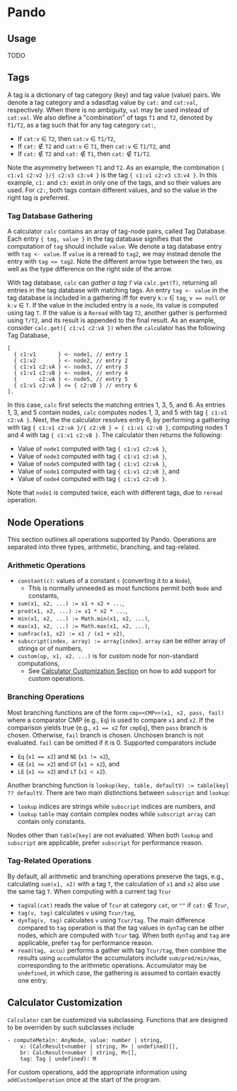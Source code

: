 # Pando

## Usage

TODO

## Tags

A tag is a dictionary of tag category (key) and tag value (value) pairs.
We denote a tag category and a sdasdtag value by `cat:` and `cat:val`, respectively.
When there is no ambiguity, `val` may be used instead of `cat:val`.
We also define a "combination" of tags `T1` and `T2`, denoted by `T1/T2`, as a tag such that for any tag category `cat:`,

- If `cat:v` ∈ `T2`, then `cat:v` ∈ `T1/T2`,
- If `cat:` ∉ `T2` and `cat:v` ∈ `T1`, then `cat:v` ∈ `T1/T2`, and
- If `cat:` ∉ `T2` and `cat:` ∉ `T1`, then `cat:` ∉ `T1/T2`.

Note the asymmetry between `T1` and `T2`.
As an example, the combination `{ c1:v1 c2:v2 }/{ c2:v3 c3:v4 }` is the tag `{ c1:v1 c2:v3 c3:v4 }`.
In this example, `c1:` and `c3:` exist in only one of the tags, and so their values are used.
For `c2:`, both tags contain different values, and so the value in the right tag is preferred.

### Tag Database Gathering

A calculator `calc` contains an array of tag-node pairs, called Tag Database.
Each entry `{ tag, value }` in the tag database signifies that the computation of `tag` should include `value`.
We denote a tag database entry with `tag <- value`.
If `value` is a reread to `tag2`, we may instead denote the entry with `tag <= tag2`.
Note the different arrow type between the two, as well as the type difference on the right side of the arrow.

With tag database, `calc` can _gather a tag `T`_ via `calc.get(T)`, returning all entries in the tag database with matching tags.
An entry `tag <- value` in the tag database is included in a gathering iff for every `k:v` ∈ `tag`, `v == null` or `k:v` ∈ `T`.
If the value in the included entry is a `node`, its value is computed using tag `T`.
If the value is a `Reread` with tag `T2`, another gather is performed using `T/T2`, and its result is appended to the final result.
As an example, consider `calc.get({ c1:v1 c2:vA })` when the `calc`ulator has the following Tag Database,

```
[
  { c1:v1       } <- node1, // entry 1
  { c1:v2       } <- node2, // entry 2
  { c1:v1 c2:vA } <- node3, // entry 3
  { c1:v1 c2:vB } <- node4, // entry 4
  {       c2:vA } <- node5, // entry 5
  { c1:v1 c2:vA } <= { c2:vB } // entry 6
].
```

In this case, `calc` first selects the matching entries 1, 3, 5, and 6.
As entries 1, 3, and 5 contain nodes, `calc` computes nodes 1, 3, and 5 with tag `{ c1:v1 c2:vA }`.
Next, the the calculator resolves entry 6, by performing a gathering with tag `{ c1:v1 c2:vA }/{ c2:vB } = { c1:v1 c2:vB }`, computing nodes 1 and 4 with tag `{ c1:v1 c2:vB }`.
The calculator then returns the following:

- Value of `node1` computed with tag `{ c1:v1 c2:vA }`,
- Value of `node3` computed with tag `{ c1:v1 c2:vA }`,
- Value of `node5` computed with tag `{ c1:v1 c2:vA }`,
- Value of `node1` computed with tag `{ c1:v1 c2:vB }`, and
- Value of `node4` computed with tag `{ c1:v1 c2:vB }`.

Note that `node1` is computed twice, each with different tags, due to `reread` operation.

## Node Operations

This section outlines all operations supported by Pando.
Operations are separated into three types, arithmetic, branching, and tag-related.

### Arithmetic Operations

- `constant(c)`: values of a constant `c` (converting it to a `Node`),
  - This is normally unneeded as most functions permit both `Node` and constants,
- `sum(x1, x2, ...) := x1 + x2 + ...`,
- `prod(x1, x2, ...) := x1 * x2 * ...`,
- `min(x1, x2, ...) := Math.min(x1, x2, ...)`,
- `max(x1, x2, ...) := Math.max(x1, x2, ...)`,
- `sumfrac(x1, x2) := x1 / (x1 + x2)`,
- `subscript(index, array) := array[index]`.
  `array` can be either array of strings or of numbers,
- `custom(op, x1, x2, ...)` is for custom node for non-standard computations,
  - See [Calculator Customization Section](#customize) on how to add support for custom operations.

### Branching Operations

Most branching functions are of the form `cmp<<CMP>>(x1, x2, pass, fail)` where a comparator CMP (e.g., `Eq`) is used to compare `x1` and `x2`.
If the comparison yields true (e.g., `x1 == x2` for `cmpEq`), then `pass` branch is chosen.
Otherwise, `fail` branch is chosen.
Unchosen branch is not evaluated.
`fail` can be omitted if it is 0.
Supported comparators include

- `Eq` (`x1 == x2`) and `NE` (`x1 != x2`),
- `GE` (`x1 >= x2`) and `GT` (`x1 > x2`), and
- `LE` (`x1 <= x2`) and `LT` (`x1 < x2`).

Another branching function is `lookup(key, table, defaultV) := table[key] ?? defaultV`.
There are two main distinctions between `subscript` and `lookup`:

- `lookup` indices are strings while `subscript` indices are numbers, and
- `lookup` `table` may contain complex nodes while `subscript` `array` can contain only constants.

Nodes other than `table[key]` are not evaluated.
When both `lookup` and `subscript` are applicable, prefer `subscript` for performance reason.

### Tag-Related Operations

By default, all arithmetic and branching operations preserve the tags, e.g., calculating `sum(x1, x2)` with a tag `T`, the calculation of `x1` and `x2` also use the same tag `T`.
When computing with a current tag `Tcur`

- `tagVal(cat)` reads the value of `Tcur` at category `cat`, or `""` if `cat:` ∉ `Tcur`,
- `tag(v, tag)` calculates `v` using `Tcur/tag`,
- `dynTag(v, tag)` calculates `v` using `Tcur/tag`.
  The main difference compared to `tag` operation is that the tag values in `dynTag` can be other nodes, which are computed with `Tcur` tag.
  When both `dynTag` and `tag` are applicable, prefer `tag` for performance reason.
- `read(tag, accu)` performs a gather with tag `Tcur/tag`, then combine the results using `accu`mulator the accumulators include `sum/prod/min/max`, corresponding to the arithmetic operations.
  Accumulator may be `undefined`, in which case, the gathering is assumed to contain exactly one entry.

## <a name="customize"></a> Calculator Customization

`Calculator` can be customized via subclassing.
Functions that are designed to be overriden by such subclasses include

```
- computeMeta(n: AnyNode, value: number | string,
    x: (CalcResult<number | string, M> | undefined)[],
    br: CalcResult<number | string, M>[],
    tag: Tag | undefined): M
```

For custom operations, add the appropriate information using `addCustomOperation` once at the start of the program.
